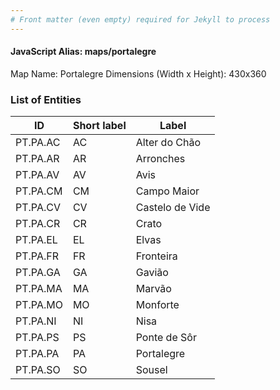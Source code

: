 ```yaml
---
# Front matter (even empty) required for Jekyll to process
---
```


#### JavaScript Alias: maps/portalegre

Map Name: Portalegre
Dimensions (Width x Height): 430x360





### List of Entities

ID | Short label | Label
---|---|---|
PT.PA.AC|AC|Alter do Chão
PT.PA.AR|AR|Arronches
PT.PA.AV|AV|Avis
PT.PA.CM|CM|Campo Maior
PT.PA.CV|CV|Castelo de Vide
PT.PA.CR|CR|Crato
PT.PA.EL|EL|Elvas
PT.PA.FR|FR|Fronteira
PT.PA.GA|GA|Gavião
PT.PA.MA|MA|Marvão
PT.PA.MO|MO|Monforte
PT.PA.NI|NI|Nisa
PT.PA.PS|PS|Ponte de Sôr
PT.PA.PA|PA|Portalegre
PT.PA.SO|SO|Sousel

